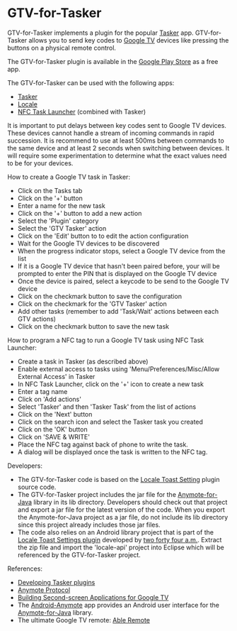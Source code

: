 GTV-for-Tasker
==================

<p>GTV-for-Tasker implements a plugin for the popular <a href="https://play.google.com/store/apps/details?id=net.dinglisch.android.taskerm">Tasker</a> app.
GTV-for-Tasker allows you to send key codes to <a href="https://developers.google.com/tv/">Google TV</a> devices like pressing the buttons on a physical remote control.</p>

<p>The GTV-for-Tasker plugin is available in the <a href="https://play.google.com/store/apps/details?id=com.entertailion.android.tasker">Google Play Store</a> as a free app.</p>

<p>The GTV-for-Tasker can be used with the following apps:
<ul>
<li><a href="https://play.google.com/store/apps/details?id=net.dinglisch.android.taskerm">Tasker</a></li>
<li><a href="https://play.google.com/store/apps/details?id=com.twofortyfouram.locale">Locale</a></li>
<li><a href="https://play.google.com/store/apps/details?id=com.jwsoft.nfcactionlauncher">NFC Task Launcher</a> (combined with Tasker)</li>
</ul>
</p>

<p>It is important to put delays between key codes sent to Google TV devices. These devices cannot handle a stream of incoming commands in rapid succession.
It is recommend to use at least 500ms between commands to the same device and at least 2 seconds when switching between devices.
It will require some experimentation to determine what the exact values need to be for your devices.
</p>

<p>How to create a Google TV task in Tasker:
<ul>
<li>Click on the Tasks tab</li>
<li>Click on the '+' button</li>
<li>Enter a name for the new task</li>
<li>Click on the '+' button to add a new action</li>
<li>Select the 'Plugin' category</li>
<li>Select the 'GTV Tasker' action</li>
<li>Click on the 'Edit' button to to edit the action configuration</li>
<li>Wait for the Google TV devices to be discovered</li>
<li>When the progress indicator stops, select a Google TV device from the list</li>
<li>If it is a Google TV device that hasn't been paired before, your will be prompted to enter the PIN that is displayed on the Google TV device</li>
<li>Once the device is paired, select a keycode to be send to the Google TV device</li>
<li>Click on the checkmark button to save the configuration</li>
<li>Click on the checkmark for the 'GTV Tasker' action</li>
<li>Add other tasks (remember to add 'Task/Wait' actions between each GTV actions)</li>
<li>Click on the checkmark button to save the new task</li>
</ul>
</p>

<p>How to program a NFC tag to run a Google TV task using NFC Task Launcher:
<ul>
<li>Create a task in Tasker (as described above)</li>
<li>Enable external access to tasks using 'Menu/Preferences/Misc/Allow External Access' in Tasker</li>
<li>In NFC Task Launcher, click on the '+' icon to create a new task</li>
<li>Enter a tag name</li>
<li>Click on 'Add actions'</li>
<li>Select 'Tasker' and then 'Tasker Task' from the list of actions</li>
<li>Click on the 'Next' button</li>
<li>Click on the search icon and select the Tasker task you created</li>
<li>Click on the 'OK' button</li>
<li>Click on 'SAVE & WRITE'</li>
<li>Place the NFC tag against back of phone to write the task.</li>
<li>A dialog will be displayed once the task is written to the NFC tag.</li>
</ul>
</p>

<p>Developers:
<ul>
<li>The GTV-for-Tasker code is based on the <a href="http://www.twofortyfouram.com/developer.html">Locale Toast Setting</a> plugin source code.</li>
<li>The GTV-for-Tasker project includes the jar file for the <a href="https://github.com/entertailion/Anymote-for-Java">Anymote-for-Java</a> library in its lib directory. 
Developers should check out that project and export a jar file for the latest version of the code. 
When you export the Anymote-for-Java project as a jar file, do not include its lib directory since this project already includes those jar files.</li>
<li>The code also relies on an Android library project that is part of the <a href="http://www.twofortyfouram.com/developer/toast.zip">Locale Toast Settings plugin</a> developed by <a href="http://www.twofortyfouram.com/developer.html">two forty four a.m.</a>.
Extract the zip file and import the 'locale-api' project into Eclipse which will be referenced by the GTV-for-Tasker project.</li>
</ul>
</p>

<p>References:
<ul>
<li><a href="http://tasker.dinglisch.net/plugins.html">Developing Tasker plugins</a></li>
<li><a href="https://developers.google.com/tv/remote/docs/anymote">Anymote Protocol</a></li>
<li><a href="https://developers.google.com/tv/remote/docs/developing">Building Second-screen Applications for Google TV</a></li>
<li>The <a href="https://github.com/entertailion/Android-Anymote">Android-Anymote</a> app provides an Android user interface for the <a href="https://github.com/entertailion/Anymote-for-Java">Anymote-for-Java</a> library.</li>
<li>The ultimate Google TV remote: <a href="https://play.google.com/store/apps/details?id=com.entertailion.android.remote">Able Remote</a></li>
</ul>
</p>
